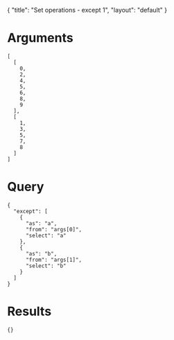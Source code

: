 {
	"title": "Set operations - except 1",
	"layout": "default"
}
# Arguments
	[
	  [
	    0, 
	    2, 
	    4, 
	    5, 
	    6, 
	    8, 
	    9
	  ], 
	  [
	    1, 
	    3, 
	    5, 
	    7, 
	    8
	  ]
	]
# Query
	{
	  "except": [
	    {
	      "as": "a", 
	      "from": "args[0]", 
	      "select": "a"
	    }, 
	    {
	      "as": "b", 
	      "from": "args[1]", 
	      "select": "b"
	    }
	  ]
	}
# Results
	{}
